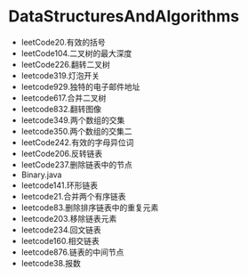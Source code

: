 # DataStructuresAndAlgorithms
 - leetCode20.有效的括号
 - leetCode104.二叉树的最大深度
 - leetCode226.翻转二叉树
 - leetcode319.灯泡开关
 - leetcode929.独特的电子邮件地址
 - leetcode617.合并二叉树
 - leetcode832.翻转图像
 - leetcode349.两个数组的交集
 - leetcode350.两个数组的交集二
 - leetCode242.有效的字母异位词
 - leetCode206.反转链表
 - leetCode237.删除链表中的节点
 - Binary.java
 - leetcode141.环形链表
 - leetcode21.合并两个有序链表
 - leetcode83.删除排序链表中的重复元素
 - leetcode203.移除链表元素
 - leetcode234.回文链表
 - leetcode160.相交链表
 - leetcode876.链表的中间节点
 - leetcode38.报数
